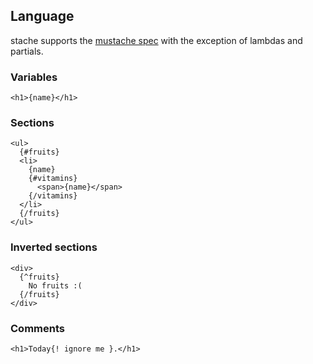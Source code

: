 ## Language

stache supports the [mustache spec](http://mustache.github.io/mustache.5.html) with the exception of lambdas and partials.

### Variables

```
<h1>{name}</h1>
```

### Sections

```
<ul>
  {#fruits}
  <li>
    {name}
    {#vitamins}
      <span>{name}</span>
    {/vitamins}
  </li>
  {/fruits}
</ul>
```

### Inverted sections

```
<div>
  {^fruits}
    No fruits :(
  {/fruits}
</div>
```

### Comments

```
<h1>Today{! ignore me }.</h1>
```

